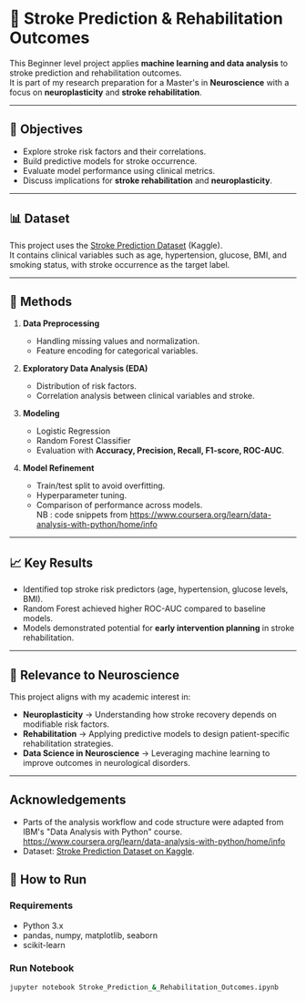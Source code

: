 # 🧠 Stroke Prediction & Rehabilitation Outcomes

This Beginner level project applies **machine learning and data analysis** to stroke prediction and rehabilitation outcomes.  
It is part of my research preparation for a Master's in **Neuroscience** with a focus on **neuroplasticity** and **stroke rehabilitation**.  

---

## 📌 Objectives
- Explore stroke risk factors and their correlations.
- Build predictive models for stroke occurrence.
- Evaluate model performance using clinical metrics.
- Discuss implications for **stroke rehabilitation** and **neuroplasticity**.

---

## 📊 Dataset
This project uses the [Stroke Prediction Dataset](https://www.kaggle.com/datasets/fedesoriano/stroke-prediction-dataset) (Kaggle).  
It contains clinical variables such as age, hypertension, glucose, BMI, and smoking status, with stroke occurrence as the target label.

---

## 🔬 Methods
1. **Data Preprocessing**  
   - Handling missing values and normalization.  
   - Feature encoding for categorical variables.  

2. **Exploratory Data Analysis (EDA)**  
   - Distribution of risk factors.  
   - Correlation analysis between clinical variables and stroke.  

3. **Modeling**  
   - Logistic Regression  
   - Random Forest Classifier  
   - Evaluation with **Accuracy, Precision, Recall, F1-score, ROC-AUC**.  

4. **Model Refinement**  
   - Train/test split to avoid overfitting.  
   - Hyperparameter tuning.  
   - Comparison of performance across models.  
NB : code snippets from https://www.coursera.org/learn/data-analysis-with-python/home/info
---

## 📈 Key Results
- Identified top stroke risk predictors (age, hypertension, glucose levels, BMI).  
- Random Forest achieved higher ROC-AUC compared to baseline models.  
- Models demonstrated potential for **early intervention planning** in stroke rehabilitation.  

---

## 🧩 Relevance to Neuroscience
This project aligns with my academic interest in:  
- **Neuroplasticity** → Understanding how stroke recovery depends on modifiable risk factors.  
- **Rehabilitation** → Applying predictive models to design patient-specific rehabilitation strategies.  
- **Data Science in Neuroscience** → Leveraging machine learning to improve outcomes in neurological disorders.  

---
## Acknowledgements
- Parts of the analysis workflow and code structure were adapted from IBM's "Data Analysis with Python" course. https://www.coursera.org/learn/data-analysis-with-python/home/info
- Dataset: [Stroke Prediction Dataset on Kaggle](https://www.kaggle.com/fedesoriano/stroke-prediction-dataset).


## 🚀 How to Run
### Requirements
- Python 3.x
- pandas, numpy, matplotlib, seaborn
- scikit-learn

### Run Notebook
```bash
jupyter notebook Stroke_Prediction_&_Rehabilitation_Outcomes.ipynb


